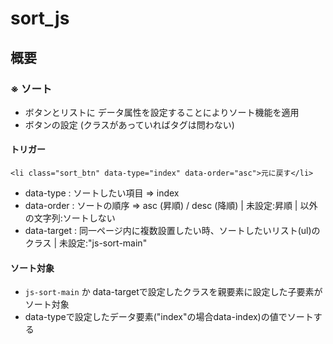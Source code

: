 # sort_js
## 概要
### ※ ソート  
- ボタンとリストに データ属性を設定することによりソート機能を適用  
- ボタンの設定 (クラスがあっていればタグは問わない)  

#### トリガー
`<li class="sort_btn" data-type="index" data-order="asc">元に戻す</li>`  
- data-type : ソートしたい項目 => index  
- data-order : ソートの順序 => asc (昇順) / desc (降順) | 未設定:昇順 | 以外の文字列:ソートしない  
- data-target : 同一ページ内に複数設置したい時、ソートしたいリスト(ul)のクラス | 未設定:"js-sort-main"  

#### ソート対象  
- `js-sort-main` か data-targetで設定したクラスを親要素に設定した子要素がソート対象  
- data-typeで設定したデータ要素("index"の場合data-index)の値でソートする  
